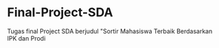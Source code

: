 # Final-Project-SDA
Tugas final Project SDA berjudul "Sortir Mahasiswa Terbaik Berdasarkan IPK dan Prodi
